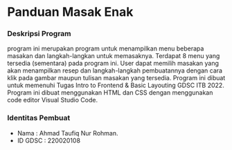 # Panduan Masak Enak

### Deskripsi Program
program ini merupakan program untuk menampilkan menu beberapa masakan dan langkah-langkan untuk memasaknya. Terdapat 8 menu yang tersedia (sementara) pada program ini. User dapat memilih masakan yang akan menampilkan resep dan langkah-langkah pembuatannya dengan cara klik pada gambar maupun tulisan masakan yang tersedia. Program ini dibuat untuk memenuhi Tugas Intro to Frontend & Basic Layouting GDSC ITB 2022. Program ini dibuat menggunakan HTML dan CSS dengan menggunakan code editor Visual Studio Code.

### Identitas Pembuat
- Nama : Ahmad Taufiq Nur Rohman.
- ID GDSC : 220020108

